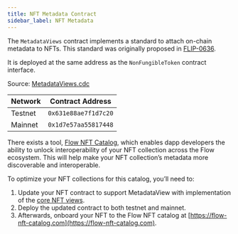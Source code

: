 ```yaml
---
title: NFT Metadata Contract
sidebar_label: NFT Metadata
---
```


The `MetadataViews` contract implements a standard to attach on-chain metadata
to NFTs. This standard was originally proposed in [FLIP-0636](https://github.com/onflow/flips/blob/main/application/20210916-nft-metadata.md).

It is deployed at the same address as the `NonFungibleToken` contract interface.

Source: [MetadataViews.cdc](https://github.com/onflow/flow-nft/blob/master/contracts/MetadataViews.cdc)

| Network    | Contract Address     |
| ---------- | -------------------- |
| Testnet    | `0x631e88ae7f1d7c20` |
| Mainnet    | `0x1d7e57aa55817448` |

There exists a tool, [Flow NFT Catalog](https://flow-nft-catalog.com), which enables dapp developers the ability to unlock interoperability of your NFT collection across the Flow ecosystem. This will help make your NFT collection’s metadata more discoverable and interoperable.

To optimize your NFT collections for this catalog, you’ll need to:

1. Update your NFT contract to support MetadataView with implementation of the [core NFT views](https://github.com/onflow/flow-nft/pull/103/files#diff-a7af41cf43e29d0e6028827c3d5f305326677661bf65d79539d59ed1056c0a84R38).
2. Deploy the updated contract to both testnet and mainnet.
3. Afterwards, onboard your NFT to the Flow NFT catalog at [https://flow-nft-catalog.com](https://flow-nft-catalog.com).
